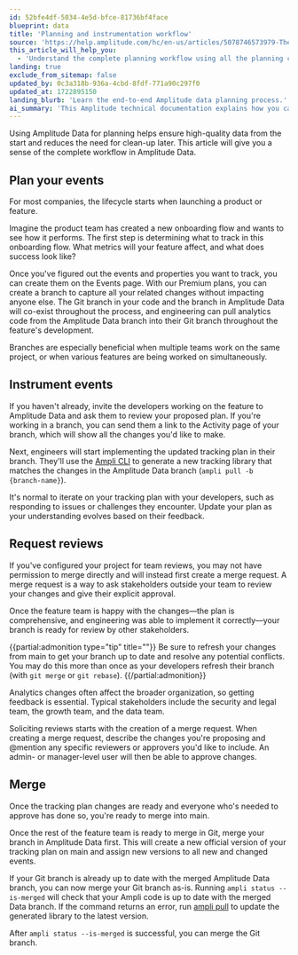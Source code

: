 ```yaml
---
id: 52bfe4df-5034-4e5d-bfce-81736bf4face
blueprint: data
title: 'Planning and instrumentation workflow'
source: 'https://help.amplitude.com/hc/en-us/articles/5078746573979-The-complete-Amplitude-Data-planning-workflow'
this_article_will_help_you:
  - 'Understand the complete planning workflow using all the planning capabilities offered by Amplitude Data'
landing: true
exclude_from_sitemap: false
updated_by: 0c3a318b-936a-4cbd-8fdf-771a90c297f0
updated_at: 1722895150
landing_blurb: 'Learn the end-to-end Amplitude data planning process.'
ai_summary: 'This Amplitude technical documentation explains how you can plan, create, and implement tracking events using Amplitude Data to ensure high-quality data. You can plan events, create branches for changes, invite developers to review plans, request feedback from stakeholders, and merge changes into the main branch once approved. By following this workflow, you can effectively manage and implement tracking plans for your projects in Amplitude Data.'
---
```

Using Amplitude Data for planning helps ensure high-quality data from the start and reduces the need for clean-up later. This article will give you a sense of the complete workflow in Amplitude Data.

## Plan your events

For most companies, the lifecycle starts when launching a product or feature.

Imagine the product team has created a new onboarding flow and wants to see how it performs. The first step is determining what to track in this onboarding flow. What metrics will your feature affect, and what does success look like?

Once you've figured out the events and properties you want to track, you can create them on the Events page. With our Premium plans, you can create a branch to capture all your related changes without impacting anyone else. The Git branch in your code and the branch in Amplitude Data will co-exist throughout the process, and engineering can pull analytics code from the Amplitude Data branch into their Git branch throughout the feature's development.

Branches are especially beneficial when multiple teams work on the same project, or when various features are being worked on simultaneously.

## Instrument events

If you haven't already, invite the developers working on the feature to Amplitude Data and ask them to review your proposed plan. If you're working in a branch, you can send them a link to the Activity page of your branch, which will show all the changes you'd like to make.

Next, engineers will start implementing the updated tracking plan in their branch. They'll use the [Ampli CLI](https://www.docs.developers.amplitude.com/data/ampli/cli/) to generate a new tracking library that matches the changes in the Amplitude Data branch (`ampli pull -b {branch-name}`).

It's normal to iterate on your tracking plan with your developers, such as responding to issues or challenges they encounter. Update your plan as your understanding evolves based on their feedback.

## Request reviews

If you've configured your project for team reviews, you may not have permission to merge directly and will instead first create a merge request. A merge request is a way to ask stakeholders outside your team to review your changes and give their explicit approval.

Once the feature team is happy with the changes—the plan is comprehensive, and engineering was able to implement it correctly—your branch is ready for review by other stakeholders.

{{partial:admonition type="tip" title=""}}
Be sure to refresh your changes from main to get your branch up to date and resolve any potential conflicts. You may do this more than once as your developers refresh their branch (with `git merge` or `git rebase`).
{{/partial:admonition}}

Analytics changes often affect the broader organization, so getting feedback is essential. Typical stakeholders include the security and legal team, the growth team, and the data team.

Soliciting reviews starts with the creation of a merge request. When creating a merge request, describe the changes you're proposing and @mention any specific reviewers or approvers you'd like to include. An admin- or manager-level user will then be able to approve changes.

## Merge

Once the tracking plan changes are ready and everyone who's needed to approve has done so, you're ready to merge into main.

Once the rest of the feature team is ready to merge in Git, merge your branch in Amplitude Data first. This will create a new official version of your tracking plan on main and assign new versions to all new and changed events.

If your Git branch is already up to date with the merged Amplitude Data branch, you can now merge your Git branch as-is. Running `ampli status --is-merged` will check that your Ampli code is up to date with the merged Data branch. If the command returns an error, run [ampli pull](https://www.docs.developers.amplitude.com/data/sdks/ampli-overview/#generate-the-ampli-wrapper-with-ampli-pull) to update the generated library to the latest version.

After `ampli status --is-merged` is successful, you can merge the Git branch.